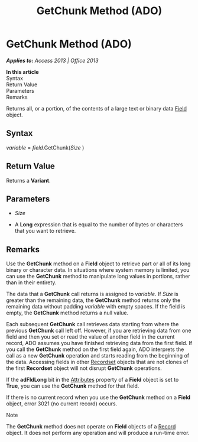 ﻿---
title: GetChunk Method (ADO)
TOCTitle: GetChunk Method (ADO)
ms:assetid: 1ef1c37a-8453-8d3b-251a-d16e0d519fd7
ms:mtpsurl: https://msdn.microsoft.com/en-us/library/JJ248979(v=office.15)
ms:contentKeyID: 48543629
ms.date: 09/18/2015
mtps_version: v=office.15
---

# GetChunk Method (ADO)


_**Applies to:** Access 2013 | Office 2013_

**In this article**  
Syntax  
Return Value  
Parameters  
Remarks  

Returns all, or a portion, of the contents of a large text or binary data [Field](field-object-ado.md) object.

## Syntax

*variable* = *field*.GetChunk(*Size* )

## Return Value

Returns a **Variant**.

## Parameters

  - *Size*

  - A **Long** expression that is equal to the number of bytes or characters that you want to retrieve.

## Remarks

Use the **GetChunk** method on a **Field** object to retrieve part or all of its long binary or character data. In situations where system memory is limited, you can use the **GetChunk** method to manipulate long values in portions, rather than in their entirety.

The data that a **GetChunk** call returns is assigned to *variable*. If *Size* is greater than the remaining data, the **GetChunk** method returns only the remaining data without padding *variable* with empty spaces. If the field is empty, the **GetChunk** method returns a null value.

Each subsequent **GetChunk** call retrieves data starting from where the previous **GetChunk** call left off. However, if you are retrieving data from one field and then you set or read the value of another field in the current record, ADO assumes you have finished retrieving data from the first field. If you call the **GetChunk** method on the first field again, ADO interprets the call as a new **GetChunk** operation and starts reading from the beginning of the data. Accessing fields in other [Recordset](recordset-object-ado.md) objects that are not clones of the first **Recordset** object will not disrupt **GetChunk** operations.

If the **adFldLong** bit in the [Attributes](attributes-property-ado.md) property of a **Field** object is set to **True**, you can use the **GetChunk** method for that field.

If there is no current record when you use the **GetChunk** method on a **Field** object, error 3021 (no current record) occurs.


> [!NOTE]
> <P>The <STRONG>GetChunk</STRONG> method does not operate on <STRONG>Field</STRONG> objects of a <A href="record-object-ado.md">Record</A> object. It does not perform any operation and will produce a run-time error.</P>


